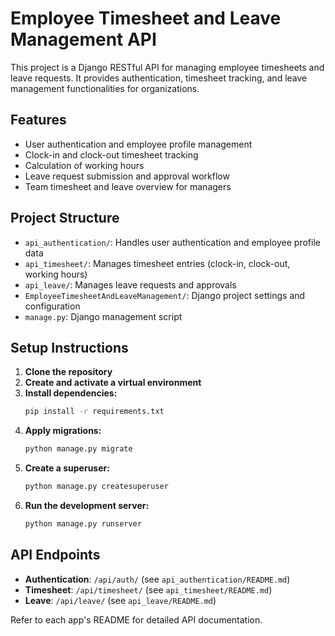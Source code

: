 # Employee Timesheet and Leave Management API

This project is a Django RESTful API for managing employee timesheets and leave requests. It provides authentication, timesheet tracking, and leave management functionalities for organizations.

## Features
- User authentication and employee profile management
- Clock-in and clock-out timesheet tracking
- Calculation of working hours
- Leave request submission and approval workflow
- Team timesheet and leave overview for managers

## Project Structure
- `api_authentication/`: Handles user authentication and employee profile data
- `api_timesheet/`: Manages timesheet entries (clock-in, clock-out, working hours)
- `api_leave/`: Manages leave requests and approvals
- `EmployeeTimesheetAndLeaveManagement/`: Django project settings and configuration
- `manage.py`: Django management script

## Setup Instructions
1. **Clone the repository**
2. **Create and activate a virtual environment**
3. **Install dependencies:**
   ```bash
   pip install -r requirements.txt
   ```
4. **Apply migrations:**
   ```bash
   python manage.py migrate
   ```
5. **Create a superuser:**
   ```bash
   python manage.py createsuperuser
   ```
6. **Run the development server:**
   ```bash
   python manage.py runserver
   ```

## API Endpoints
- **Authentication**: `/api/auth/` (see `api_authentication/README.md`)
- **Timesheet**: `/api/timesheet/` (see `api_timesheet/README.md`)
- **Leave**: `/api/leave/` (see `api_leave/README.md`)

Refer to each app's README for detailed API documentation.

